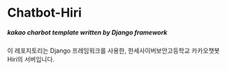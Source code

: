 # Chatbot-Hiri
##### kakao charbot template written by Django framework


이 레포지토리는 Django 프레임워크를 사용한, 한세사이버보안고등학교 카카오챗봇 Hiri의 서버입니다.